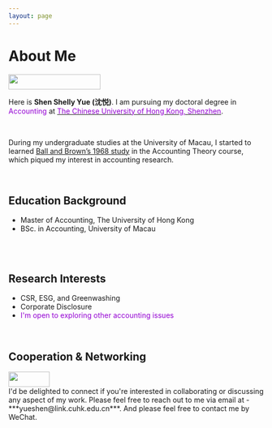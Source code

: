 ```yaml
---
layout: page
---
```


# About Me

<img src="https://shenyue0324.github.io/images/zhiyezhao2024.jpg" class="floatpic" width="60%" height="30px" />

<br>

Here is **Shen Shelly Yue (沈悦)**. I am pursuing my doctoral degree in <font color='DarkViolet'>Accounting</font> at [<font color='DarkViolet'>The Chinese University of Hong Kong, Shenzhen</font>](https://sme.cuhk.edu.cn/en/node/2908). 

<br>

During my undergraduate studies at the University of Macau, I started to learned [Ball and Brown’s 1968 study](https://www.taylorfrancis.com/chapters/edit/10.4324/9780203067024-3/empirical-evaluation-accounting-income-numbers-ray-ball-philip-brown) in the Accounting Theory course, which piqued my interest in accounting research. 

<br>

## Education Background

- Master of Accounting, The University of Hong Kong
- BSc. in Accounting, University of Macau
<br>
<br>

## Research Interests

- CSR, ESG, and Greenwashing
- Corporate Disclosure
- <font color='DarkViolet'>I'm open to exploring other accounting issues</font>
<br>


## Cooperation & Networking

<img src="https://shenyue0324.github.io/images/wechat.yueshen.jpg" class="floatpic" width="40%" height="30px" />

<br>
I'd be delighted to connect if you're interested in collaborating or discussing any aspect of my work. Please feel free to reach out to me via email at - ***yueshen@link.cuhk.edu.cn***. And please feel free to contact me by WeChat.

<br>


